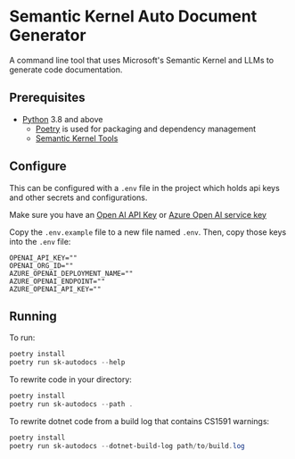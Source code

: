 # Semantic Kernel Auto Document Generator

A command line tool that uses Microsoft's Semantic Kernel and LLMs to generate code documentation.

## Prerequisites

- [Python](https://www.python.org/downloads/) 3.8 and above
  - [Poetry](https://python-poetry.org/) is used for packaging and dependency management
  - [Semantic Kernel Tools](https://marketplace.visualstudio.com/items?itemName=ms-semantic-kernel.semantic-kernel)

## Configure

This can be configured with a `.env` file in the project which holds api keys and other secrets and configurations.

Make sure you have an
[Open AI API Key](https://openai.com/api/) or
[Azure Open AI service key](https://learn.microsoft.com/azure/cognitive-services/openai/quickstart?pivots=rest-api)

Copy the `.env.example` file to a new file named `.env`. Then, copy those keys into the `.env` file:

```
OPENAI_API_KEY=""
OPENAI_ORG_ID=""
AZURE_OPENAI_DEPLOYMENT_NAME=""
AZURE_OPENAI_ENDPOINT=""
AZURE_OPENAI_API_KEY=""
```

## Running

To run:

```powershell
poetry install
poetry run sk-autodocs --help
```

To rewrite code in your directory:

```powershell
poetry install
poetry run sk-autodocs --path .
```

To rewrite dotnet code from a build log that contains CS1591 warnings:

```powershell
poetry install
poetry run sk-autodocs --dotnet-build-log path/to/build.log
```
